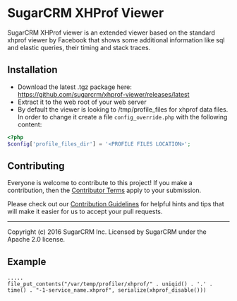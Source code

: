 # SugarCRM XHProf Viewer

SugarCRM XHProf viewer is an extended viewer based on the standard xhprof viewer by Facebook
that shows some additional information like sql and elastic queries, their timing and stack traces.

## Installation
* Download the latest .tgz package here: https://github.com/sugarcrm/xhprof-viewer/releases/latest
* Extract it to the web root of your web server
* By default the viewer is looking to /tmp/profile_files for xhprof data files. In order to change it create
a file `config_override.php` with the following content:
```php
<?php
$config['profile_files_dir'] = '<PROFILE FILES LOCATION>';
```

## Contributing
Everyone is welcome to contribute to this project! If you make a contribution, then the [Contributor Terms](CONTRIBUTOR_TERMS.pdf) apply to your submission.

Please check out our [Contribution Guidelines](CONTRIBUTING.md) for helpful hints and tips that will make it easier for us to accept your pull requests.

-----
Copyright (c) 2016 SugarCRM Inc. Licensed by SugarCRM under the Apache 2.0 license.

## Example
```xhprof_enable();
.....
file_put_contents("/var/temp/profiler/xhprof/" . uniqid() . '.' . time() . "-1-service_name.xhprof", serialize(xhprof_disable()))
```
